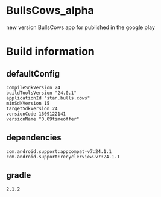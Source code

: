# BullsCows_alpha
new version BullsCows app for published in the google play

# Build information
## defaultConfig
    compileSdkVersion 24
    buildToolsVersion "24.0.1"
	applicationId "stan.bulls.cows"
	minSdkVersion 15
	targetSdkVersion 24
	versionCode 1609122141
	versionName "0.09timeoffer"
## dependencies
	com.android.support:appcompat-v7:24.1.1
	com.android.support:recyclerview-v7:24.1.1
## gradle
    2.1.2
